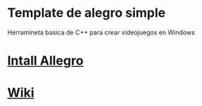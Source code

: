 # Template de alegro simple
Herramineta basica de C++ para crear videojuegos en Windows

# [Intall Allegro](https://github.com/barjuegocreador93/motor_fisico_C_PP/tree/install-allegro)


# [Wiki](https://github.com/barjuegocreador93/motor_fisico_C_PP/wiki/Template-Allegro-only) 

